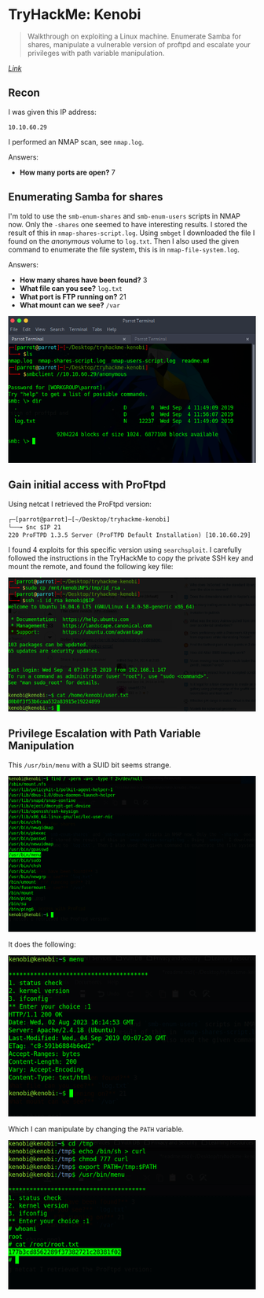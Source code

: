 # TryHackMe: Kenobi

> Walkthrough on exploiting a Linux machine. Enumerate Samba for shares, manipulate a vulnerable version of proftpd and escalate your privileges with path variable manipulation.

*[Link](https://tryhackme.com/room/kenobi)*

## Recon

I was given this IP address:

```
10.10.60.29
```

I performed an NMAP scan, see `nmap.log`.

Answers:

* **How many ports are open?** 7

## Enumerating Samba for shares

I'm told to use the `smb-enum-shares` and `smb-enum-users` scripts in NMAP now. Only the `-shares` one seemed to have interesting results. I stored the result of this in `nmap-shares-script.log`. Using `smbget` I downloaded the file I found on the *anonymous* volume to `log.txt`. Then I also used the given command to enumerate the file system, this is in `nmap-file-system.log`. 

Answers:

* **How many shares have been found?** 3
* **What file can you see?** `log.txt`
* **What port is FTP running on?** 21
* **What mount can we see?** `/var`

![](anon-share.png)

## Gain initial access with ProFtpd

Using netcat I retrieved the ProFtpd version:

```
┌─[parrot@parrot]─[~/Desktop/tryhackme-kenobi]
└──╼ $nc $IP 21
220 ProFTPD 1.3.5 Server (ProFTPD Default Installation) [10.10.60.29]
```

I found 4 exploits for this specific version using `searchsploit`. I carefully followed the instructions in the TryHackMe to copy the private SSH key and mount the remote, and found the following key file:

![](shell.png)

## Privilege Escalation with Path Variable Manipulation

This `/usr/bin/menu` with a SUID bit seems strange.

![](find.png)

It does the following:

![](menu.png)

Which I can manipulate by changing the `PATH` variable.

![](root.png)
